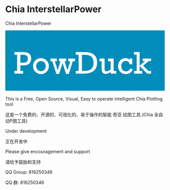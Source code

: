 # Chia InterstellarPower
Chia InterstellarPower 

![](Document/PowDuck.png)

This is a Free, Open Source, Visual, Easy to operate intelligent Chia Plotting tool

这是一个免费的、开源的、可视化的、易于操作的智能 奇亚 绘图工具.(Chia 全自动P图工具)

Under development

正在开发中

Please give encouragement and support

请给予鼓励和支持

QQ Group: 816250346

QQ 群: 816250346
